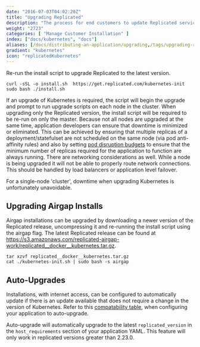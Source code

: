 ```yaml
---
date: "2016-07-03T04:02:20Z"
title: "Upgrading Replicated"
description: "The process for end customers to update Replicated services to access the latest improvements to the underlying system since their installation."
weight: "2723"
categories: [ "Manage Customer Installation" ]
index: ["docs/kubernetes", "docs"]
aliases: [/docs/distributing-an-application/upgrading,/tags/upgrading-replicated/,/docs/distributing-an-application/upgrading/]
gradient: "kubernetes"
icon: "replicatedKubernetes"
---
```


Re-run the install script to upgrade Replicated to the latest version.
```shell
curl -sSL -o install.sh  https://get.replicated.com/kubernetes-init
sudo bash ./install.sh
```

If an upgrade of Kubernetes is required, the script will begin the upgrade and prompt to run upgrade scripts on each node in the cluster.
When upgrading only the Replicated version, the install script will be required to be re-run on only the master.
Because not all nodes are upgraded at the same time, application developers can ensure that downtime is minimized or eliminated.
This can be achieved by ensuring that multiple replicas of a deployment/statefulset are not scheduled on the same node (via pod anti-affinity rules) and also by setting [pod disruption budgets](https://kubernetes.io/docs/concepts/workloads/pods/disruptions/#pdb-example) to ensure that the minimum number of replicas required for the application to function are always running. 
There are networking considerations as well.
While a node is being upgraded it will not be able to properly route network connections.
This should be handled by load balancers or application level failover.

For a single-node 'cluster', downtime when upgrading Kubernetes is unfortunately unavoidable.

## Upgrading Airgap Installs
Airgap installations can be upgraded by downloading a newer version of the Replicated release, uncompressing it and re-running the install script using the airgap flag.  The latest Replicated release can be found at
https://s3.amazonaws.com/replicated-airgap-work/replicated__docker__kubernetes.tar.gz.

```shell
tar xzvf replicated__docker__kubernetes.tar.gz
cat ./kubernetes-init.sh | sudo bash -s airgap
```

## Auto-Upgrades
Installations, with internet access, can be configured to automatically update if there is an update available that does not require a change in the version of Kubernetes. Refer to this [compatability table](../installing/#compatible-kubernetes-versions), when configuring your application to auto-upgrade.

Auto-upgrade will automatically upgrade to the latest `replicated_version` in the `host_requirements` section of your application YAML. This feature will only work in replicated versions greater than 2.23.0.
